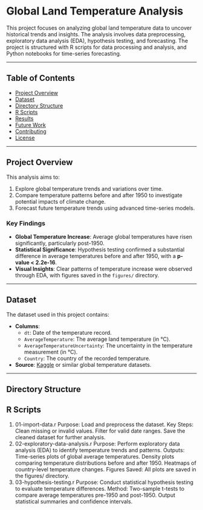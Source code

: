 # Global Land Temperature Analysis

This project focuses on analyzing global land temperature data to uncover historical trends and insights. The analysis involves data preprocessing, exploratory data analysis (EDA), hypothesis testing, and forecasting. The project is structured with R scripts for data processing and analysis, and Python notebooks for time-series forecasting.

---

## **Table of Contents**
- [Project Overview](#project-overview)
- [Dataset](#dataset)
- [Directory Structure](#directory-structure)
- [R Scripts](#r-scripts)
- [Results](#results)
- [Future Work](#future-work)
- [Contributing](#contributing)
- [License](#license)

---

## **Project Overview**
This analysis aims to:
1. Explore global temperature trends and variations over time.
2. Compare temperature patterns before and after 1950 to investigate potential impacts of climate change.
3. Forecast future temperature trends using advanced time-series models.

### **Key Findings**
- **Global Temperature Increase**: Average global temperatures have risen significantly, particularly post-1950.
- **Statistical Significance**: Hypothesis testing confirmed a substantial difference in average temperatures before and after 1950, with a **p-value < 2.2e-16**.
- **Visual Insights**: Clear patterns of temperature increase were observed through EDA, with figures saved in the `figures/` directory.

---

## **Dataset**
The dataset used in this project contains:
- **Columns**:
  - `dt`: Date of the temperature record.
  - `AverageTemperature`: The average land temperature (in °C).
  - `AverageTemperatureUncertainty`: The uncertainty in the temperature measurement (in °C).
  - `Country`: The country of the recorded temperature.
- **Source**: [Kaggle](https://www.kaggle.com/datasets/vijayvvenkitesh/global-land-temperatures-by-country) or similar global temperature datasets.

---

## **Directory Structure**

## **R Scripts**
1. 01-import-data.r
Purpose: Load and preprocess the dataset.
Key Steps:
Clean missing or invalid values.
Filter for valid date ranges.
Save the cleaned dataset for further analysis.
2. 02-exploratory-data-analysis.r
Purpose: Perform exploratory data analysis (EDA) to identify temperature trends and patterns.
Outputs:
Time-series plots of global average temperatures.
Density plots comparing temperature distributions before and after 1950.
Heatmaps of country-level temperature changes.
Figures Saved: All plots are saved in the figures/ directory.
3. 03-hypothesis-testing.r
Purpose: Conduct statistical hypothesis testing to evaluate temperature differences.
Method:
Two-sample t-tests to compare average temperatures pre-1950 and post-1950.
Output statistical summaries and confidence intervals.